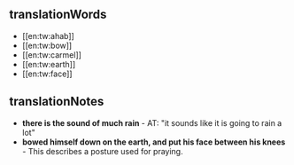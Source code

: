 ## translationWords

* [[en:tw:ahab]]
* [[en:tw:bow]]
* [[en:tw:carmel]]
* [[en:tw:earth]]
* [[en:tw:face]]

## translationNotes

* **there is the sound of much rain** - AT: "it sounds like it is going to rain a lot"
* **bowed himself down on the earth, and put his face between his knees** - This describes a posture used for praying.
